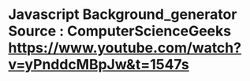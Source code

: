 # Javascript Background_generator Source : ComputerScienceGeeks https://www.youtube.com/watch?v=yPnddcMBpJw&t=1547s
